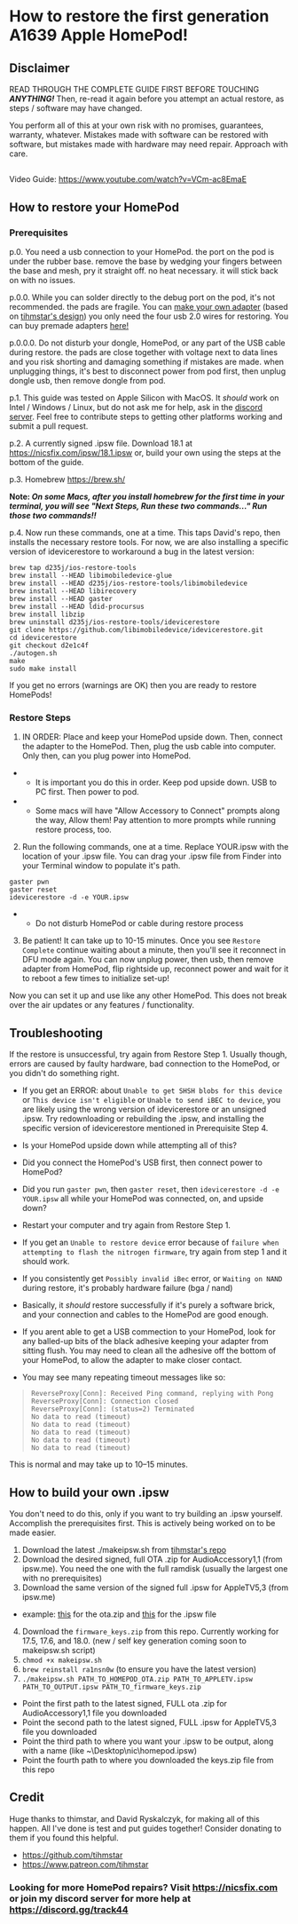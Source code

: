 # How to restore the first generation A1639 Apple HomePod! 
## Disclaimer

READ THROUGH THE COMPLETE GUIDE FIRST BEFORE TOUCHING **_ANYTHING!_** Then, re-read it again before you attempt an actual restore, as steps / software may have changed.

You perform all of this at your own risk with no promises, guarantees, warranty, whatever. Mistakes made with software can be restored with software, but mistakes made with hardware may need repair. Approach with care.

##
Video Guide: https://www.youtube.com/watch?v=VCm-ac8EmaE

## How to restore your HomePod
### Prerequisites

p.0. You need a usb connection to your HomePod. the port on the pod is under the rubber base. remove the base by wedging your fingers between the base and mesh, pry it straight off. no heat necessary. it will stick back on with no issues.

p.0.0. While you can solder directly to the debug port on the pod, it's not recommended. the pads are fragile. You can [make your own adapter](https://github.com/UnbendableStraw/homepwn-simple) (based on [tihmstar's design](https://github.com/tihmstar/homepwn)) you only need the four usb 2.0 wires for restoring. You can buy premade adapters [here!](https://nicsfix.com/shop)

p.0.0.0. Do not disturb your dongle, HomePod, or any part of the USB cable during restore. the pads are close together with voltage next to data lines and you risk shorting and damaging something if mistakes are made. when unplugging things, it's best to disconnect power from pod first, then unplug dongle usb, then remove dongle from pod.

p.1. This guide was tested on Apple Silicon with MacOS. It _should_ work on Intel / Windows / Linux, but do not ask me for help, ask in the [discord server](https://discord.gg/track44). Feel free to contribute steps to getting other platforms working and submit a pull request.

p.2. A currently signed .ipsw file. Download 18.1 at https://nicsfix.com/ipsw/18.1.ipsw or, build your own using the steps at the bottom of the guide. 

p.3. Homebrew <https://brew.sh/>

**Note: _On some Macs, after you install homebrew for the first time in your terminal, you will see "Next Steps, Run these two commands..." Run those two commands!!_**

p.4. Now run these commands, one at a time. This taps David's repo, then installs the necessary restore tools. For now, we are also installing a specific version of idevicerestore to workaround a bug in the latest version:
```
brew tap d235j/ios-restore-tools
brew install --HEAD libimobiledevice-glue
brew install --HEAD d235j/ios-restore-tools/libimobiledevice
brew install --HEAD libirecovery
brew install --HEAD gaster
brew install --HEAD ldid-procursus
brew install libzip
brew uninstall d235j/ios-restore-tools/idevicerestore
git clone https://github.com/libimobiledevice/idevicerestore.git 
cd idevicerestore
git checkout d2e1c4f
./autogen.sh
make
sudo make install
```

If you get no errors (warnings are OK) then you are ready to restore HomePods!

### Restore Steps

1. IN ORDER: Place and keep your HomePod upside down. Then, connect the adapter to the HomePod. Then, plug the usb cable into computer. Only then, can you plug power into HomePod. 

  * * It is important you do this in order. Keep pod upside down. USB to PC first. Then power to pod. 

  * * Some macs will have "Allow Accessory to Connect" prompts along the way, Allow them! Pay attention to more prompts while running restore process, too.

2. Run the following commands, one at a time. Replace YOUR.ipsw with the location of your .ipsw file. You can drag your .ipsw file from Finder into your Terminal window to populate it's path. 

```
gaster pwn
gaster reset
idevicerestore -d -e YOUR.ipsw
```
* * Do not disturb HomePod or cable during restore process 

3. Be patient! It can take up to 10-15 minutes. Once you see `Restore Complete` continue waiting about a minute, then you'll see it reconnect in DFU mode again. You can now unplug power, then usb, then remove adapter from HomePod, flip rightside up, reconnect power and wait for it to reboot a few times to initialize set-up!

Now you can set it up and use like any other HomePod. This does not break over the air updates or any features / functionality.

## Troubleshooting

If the restore is unsuccessful, try again from Restore Step 1. Usually though, errors are caused by faulty hardware, bad connection to the HomePod, or you didn't do something right.

* If you get an ERROR: about `Unable to get SHSH blobs for this device` or `This device isn't eligible` or `Unable to send iBEC to device`, you are likely using the wrong version of idevicerestore or an unsigned .ipsw. Try redownloading or rebuilding the .ipsw, and installing the specific version of idevicerestore mentioned in Prerequisite Step 4. 
* Is your HomePod upside down while attempting all of this?
* Did you connect the HomePod's USB first, then connect power to HomePod?
* Did you run `gaster pwn`, then `gaster reset`, then `idevicerestore -d -e YOUR.ipsw` all while your HomePod was connected, on, and upside down?
* Restart your computer and try again from Restore Step 1.
* If you get an `Unable to restore device` error because of `failure when attempting to flash the nitrogen firmware`, try again from step 1 and it should work.
* If you consistently get `Possibly invalid iBec` error, or `Waiting on NAND` during restore, it's probably hardware failure (bga / nand)
* Basically, it _should_ restore successfully if it's purely a software brick, and your connection and cables to the HomePod are good enough.
* If you arent able to get a USB commection to your HomePod, look for any balled-up bits of the black adhesive keeping your adapter from sitting flush. You may need to clean all the adhesive off the bottom of your HomePod, to allow the adapter to make closer contact.

* You may see many repeating timeout messages like so:
>
> ```
> ReverseProxy[Conn]: Received Ping command, replying with Pong
> ReverseProxy[Conn]: Connection closed
> ReverseProxy[Conn]: (status=2) Terminated
> No data to read (timeout)
> No data to read (timeout)
> No data to read (timeout)
> No data to read (timeout)
> No data to read (timeout)
> ```
>
This is normal and may take up to 10–15 minutes.


## How to build your own .ipsw

You don't need to do this, only if you want to try building an .ipsw yourself. Accomplish the prerequisites first. This is actively being worked on to be made easier. 

1. Download the latest ./makeipsw.sh from [tihmstar's repo](https://github.com/tihmstar/homepodstuff)
2. Download the desired signed, full OTA .zip for AudioAccessory1,1 (from ipsw.me). You need the one with the full ramdisk (usually the largest one with no prerequisites)
3. Download the same version of the signed full .ipsw for AppleTV5,3 (from ipsw.me)
* example: [this](https://ipsw.me/download/ota/AudioAccessory1,1/21M71?prerequisite=) for the ota.zip and [this](https://ipsw.me/download/AppleTV5,3/21M71) for the .ipsw file
4. Download the `firmware_keys.zip` from this repo. Currently working for 17.5, 17.6, and 18.0. (new / self key generation coming soon to makeipsw.sh script)
5. `chmod +x makeipsw.sh`
6. `brew reinstall ra1nsn0w` (to ensure you have the latest version)
7. `./makeipsw.sh PATH_TO_HOMEPOD_OTA.zip PATH_TO_APPLETV.ipsw PATH_TO_OUTPUT.ipsw PATH_TO_firmware_keys.zip`
* Point the first path to the latest signed, FULL ota .zip for AudioAccessory1,1 file you downloaded
* Point the second path to the latest signed, FULL .ipsw for AppleTV5,3 file you downloaded
* Point the third path to where you want your .ipsw to be output, along with a name (like ~\Desktop\nic\homepod.ipsw)
* Point the fourth path to where you downloaded the keys.zip file from this repo


## Credit
Huge thanks to thimstar, and David Ryskalczyk, for making all of this happen. All I've done is test and put guides together! Consider donating to them if you found this helpful.

* https://github.com/tihmstar
* https://www.patreon.com/tihmstar


### Looking for more HomePod repairs? Visit https://nicsfix.com or join my discord server for more help at https://discord.gg/track44

